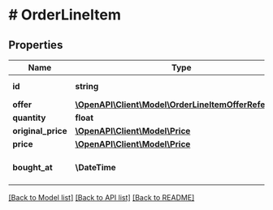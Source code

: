 # # OrderLineItem

## Properties

Name | Type | Description | Notes
------------ | ------------- | ------------- | -------------
**id** | **string** | Order item identifier |
**offer** | [**\OpenAPI\Client\Model\OrderLineItemOfferReference**](OrderLineItemOfferReference.md) |  |
**quantity** | **float** | quantity |
**original_price** | [**\OpenAPI\Client\Model\Price**](Price.md) |  | [optional]
**price** | [**\OpenAPI\Client\Model\Price**](Price.md) |  |
**bought_at** | **\DateTime** | ISO date when offer was bought | [optional]

[[Back to Model list]](../../README.md#models) [[Back to API list]](../../README.md#endpoints) [[Back to README]](../../README.md)
